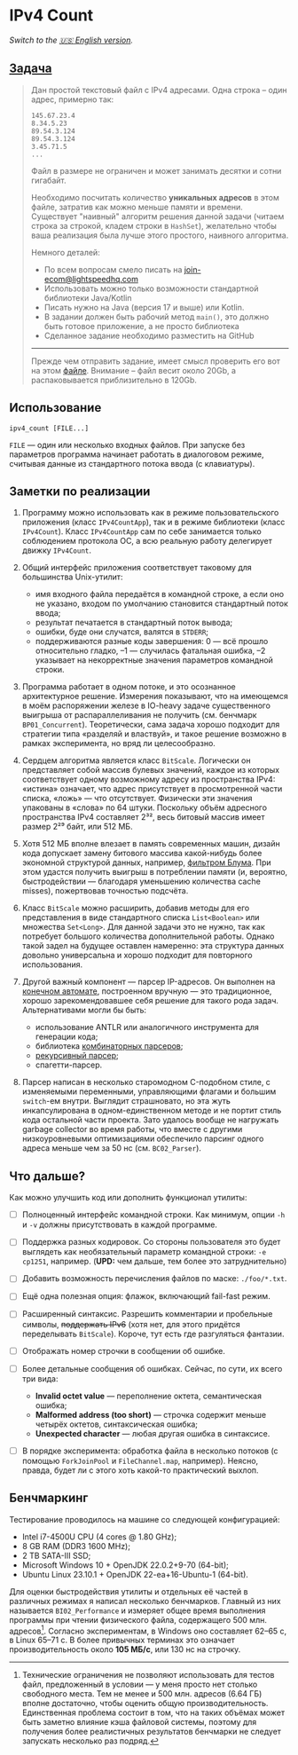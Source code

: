 IPv4 Count
==========

_Switch to the [:us: English version](./README_en.md)._


[Задача](https://github.com/Ecwid/new-job/blob/master/IP-Addr-Counter.md)
-------------------------------------------------------------------------

> Дан простой текстовый файл с IPv4 адресами. Одна строка – один адрес, примерно так:
> 
>     145.67.23.4
>     8.34.5.23
>     89.54.3.124
>     89.54.3.124
>     3.45.71.5
>     ...
> 
> Файл в размере не ограничен и может занимать десятки и сотни гигабайт.
> 
> Необходимо посчитать количество __уникальных адресов__ в этом файле, затратив как можно меньше памяти и времени.
> Существует "наивный" алгоритм решения данной задачи (читаем строка за строкой, кладем строки в `HashSet`), желательно
> чтобы ваша реализация была лучше этого простого, наивного алгоритма.
> 
> Немного деталей:
>   - По всем вопросам смело писать на join-ecom@lightspeedhq.com
>   - Использовать можно только возможности стандартной библиотеки Java/Kotlin
>   - Писать нужно на Java (версия 17 и выше) или Kotlin.
>   - В задании должен быть рабочий метод `main()`, это должно быть готовое приложение, а не просто библиотека
>   - Сделанное задание необходимо разместить на GitHub
> 
> ---
> 
> Прежде чем отправить задание, имеет смысл проверить его вот на этом [файле](https://ecwid-vgv-storage.s3.eu-central-1.amazonaws.com/ip_addresses.zip).
> Внимание – файл весит около 20Gb, а распаковывается приблизительно в 120Gb.


Использование
-------------

```shell
ipv4_count [FILE...]
```

`FILE` — один или несколько входных файлов. При запуске без параметров программа начинает работать в диалоговом
режиме, считывая данные из стандартного потока ввода (с клавиатуры). 


Заметки по реализации
---------------------

1. Программу можно использовать как в режиме пользовательского приложения (класс `IPv4CountApp`), так и в режиме
   библиотеки (класс `IPv4Count`). Класс `IPv4CountApp` сам по себе занимается только соблюдением протокола ОС,
   а всю реальную работу делегирует движку `IPv4Count`.
   
2. Общий интерфейс приложения соответствует таковому для большинства Unix-утилит:
     - имя входного файла передаётся в командной строке, а если оно не указано, входом по умолчанию становится
       стандартный поток ввода;
     - результат печатается в стандартный поток вывода;
     - ошибки, буде они случатся, валятся в `STDERR`;
     - поддерживаются разные коды завершения: 0 — всё прошло относительно гладко, –1 — случилась фатальная ошибка,
       –2 указывает на некорректные значения параметров командной строки.

3. Программа работает в одном потоке, и это осознанное архитектурное решение. Измерения показывают, что на имеющемся
   в моём распоряжении железе в IO-heavy задаче существенного выигрыша от распараллеливания не получить (см. бенчмарк
   `BP01_Concurrent`). Теоретически, сама задача хорошо подходит для стратегии типа «разделяй и властвуй», и такое
   решение возможно в рамках эксперимента, но вряд ли целесообразно.

4. Сердцем алгоритма является класс `BitScale`. Логически он представляет собой массив булевых значений, каждое из
   которых соответствует одному возможному адресу из пространства IPv4: «истина» означает, что адрес присутствует
   в просмотренной части списка, «ложь» — что отсутствует. Физически эти значения упакованы в «слова» по 64 штуки.
   Поскольку объём адресного пространства IPv4 составляет 2³², весь битовый массив имеет размер 2²⁹ байт, или 512 МБ.
   
5. Хотя 512 МБ вполне влезает в память современных машин, дизайн кода допускает замену битового массива какой-нибудь
   более экономной структурой данных, например, [фильтром Блума][Bloom_filter]. При этом удастся получить выигрыш
   в потреблении памяти (и, вероятно, быстродействии — благодаря уменьшению количества cache misses), пожертвовав
   точностью подсчёта.

6. Класс `BitScale` можно расширить, добавив методы для его представления в виде стандартного списка `List<Boolean>`
   или множества `Set<Long>`. Для данной задачи это не нужно, так как потребует большого количества дополнительной
   работы. Однако такой задел на будущее оставлен намеренно: эта структура данных довольно универсальна и хорошо
   подходит для повторного использования.

7. Другой важный компонент — парсер IP-адресов. Он выполнен на [конечном автомате][Finite_state_machine], построенном
   вручную — это традиционное, хорошо зарекомендовавшее себя решение для такого рода задач. Альтернативами
   могли бы быть:
     - использование ANTLR или аналогичного инструмента для генерации кода;
     - библиотека [комбинаторных парсеров][Parser_combinator];
     - [рекурсивный парсер][Recursive_descent_parser];
     - спагетти-парсер.
   
8. Парсер написан в несколько старомодном C-подобном стиле, с изменяемыми переменными, управляющими флагами и большим
   `switch`-ем внутри. Выглядит страшновато, но эта жуть инкапсулирована в одном-единственном методе и не портит стиль
   кода остальной части проекта. Зато удалось вообще не нагружать garbage collector во время работы, что вместе
   с другими низкоуровневыми оптимизациями обеспечило парсинг одного адреса меньше чем за 50 нс (см. `BC02_Parser`).


Что дальше?
-----------

Как можно улучшить код или дополнить функционал утилиты:

- [ ] Полноценный интерфейс командной строки. Как минимум, опции `-h` и `-v` должны присутствовать в каждой программе.

- [ ] Поддержка разных кодировок. Со стороны пользователя это будет выглядеть как необязательный параметр командной
  строки: `-e cp1251`, например. (**UPD:** чем дальше, тем более это затруднительно)

- [ ] Добавить возможность перечисления файлов по маске: `./foo/*.txt`.

- [ ] Ещё одна полезная опция: флажок, включающий fail-fast режим.

- [ ] Расширенный синтаксис. Разрешить комментарии и пробельные символы, ~~поддержать IPv6~~ (хотя нет, для этого
  придётся переделывать `BitScale`). Короче, тут есть где разгуляться фантазии.

- [ ] Отображать номер строчки в сообщении об ошибке.

- [ ] Более детальные сообщения об ошибках. Сейчас, по сути, их всего три вида:
    - **Invalid octet value** — переполнение октета, семантическая ошибка;
    - **Malformed address (too short)** — строчка содержит меньше четырёх октетов, синтаксическая ошибка;
    - **Unexpected character** — любая другая ошибка в синтаксисе.

- [ ] В порядке эксперимента: обработка файла в несколько потоков (с помощью `ForkJoinPool` и `FileChannel.map`,
  например). Неясно, правда, будет ли с этого хоть какой-то практический выхлоп.


Бенчмаркинг
-----------

Тестирование проводилось на машине со следующей конфигурацией:

  - Intel i7-4500U CPU (4 cores @ 1.80 GHz);
  - 8 GB RAM (DDR3 1600 MHz);
  - 2 TB SATA-III SSD;
  - Microsoft Windows 10 + OpenJDK 22.0.2+9-70 (64-bit);
  - Ubuntu Linux 23.10.1 + OpenJDK 22-ea+16-Ubuntu-1 (64-bit).

Для оценки быстродействия утилиты и отдельных её частей в различных режимах я написал несколько бенчмарков. Главный
из них называется `BI02_Performance` и измеряет общее время выполнения программы при чтении физического файла,
содержащего 500 млн. адресов[^dataset-excuses]. Согласно экспериментам, в Windows оно составляет 62–65 с, в Linux
65–71 с. В более привычных терминах это означает производительность около **105 МБ/с**, или 130 нс на строчку.

[^dataset-excuses]: Технические ограничения не позволяют использовать для тестов файл, предложенный в условии —
у меня просто нет столько свободного места. Тем не менее и 500 млн. адресов (6.64 ГБ) вполне достаточно, чтобы оценить
общую производительность. Единственная проблема состоит в том, что на таких объёмах может быть заметно влияние кэша
файловой системы, поэтому для получения более реалистичных результатов бенчмарки не следует запускать несколько раз
подряд.


[Bloom_filter]: https://en.wikipedia.org/wiki/Bloom_filter
[Finite_state_machine]: https://en.wikipedia.org/wiki/Finite-state_machine
[Parser_combinator]: https://en.wikipedia.org/wiki/Parser_combinator
[Recursive_descent_parser]: https://en.wikipedia.org/wiki/Recursive_descent_parser
